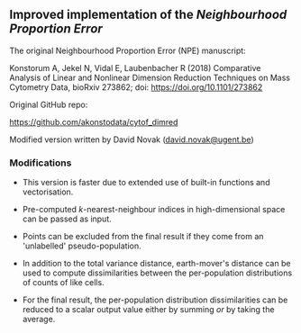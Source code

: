 ## Improved implementation of the *Neighbourhood Proportion Error*

The original Neighbourhood Proportion Error (NPE) manuscript:

Konstorum A, Jekel N, Vidal E, Laubenbacher R (2018) Comparative Analysis of Linear and Nonlinear Dimension Reduction Techniques on Mass Cytometry Data, 
bioRxiv 273862; doi: https://doi.org/10.1101/273862

Original GitHub repo:

https://github.com/akonstodata/cytof_dimred

Modified version written by David Novak (david.novak@ugent.be)

### Modifications

* This version is faster due to extended use of built-in functions and vectorisation.

* Pre-computed *k*-nearest-neighbour indices in high-dimensional space can be passed as input.

* Points can be excluded from the final result if they come from an 'unlabelled' pseudo-population.

* In addition to the total variance distance, earth-mover's distance can be used to compute dissimilarities between the per-population distributions of counts of like cells.

* For the final result, the per-population distribution dissimilarities can be reduced to a scalar output value either by summing *or* by taking the average.

